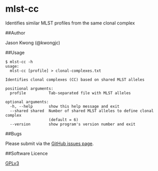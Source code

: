 # mlst-cc
Identifies similar MLST profiles from the same clonal complex

##Author

Jason Kwong (@kwongjc)

##Usage

```
$ mlst-cc -h
usage: 
  mlst-cc [profile] > clonal-complexes.txt

Identifies clonal complexes (CC) based on shared MLST alleles

positional arguments:
  profile          Tab-separated file with MLST alleles

optional arguments:
  -h, --help       show this help message and exit
  --shared shared  Number of shared MLST alleles to define clonal complex
                   (default = 6)
  --version        show program's version number and exit
```

##Bugs

Please submit via the [GitHub issues page](https://github.com/kwongj/mlst-cc/issues).

##Software Licence

[GPLv3](https://github.com/kwongj/mlst-cc/blob/master/LICENSE)
